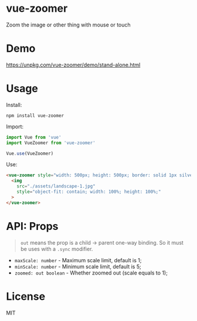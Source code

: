 # vue-zoomer

Zoom the image or other thing with mouse or touch

# Demo

https://unpkg.com/vue-zoomer/demo/stand-alone.html

# Usage

Install:
```
npm install vue-zoomer
```

Import:
```js
import Vue from 'vue'
import VueZoomer from 'vue-zoomer'

Vue.use(VueZoomer)
```

Use:
```html
<vue-zoomer style="width: 500px; height: 500px; border: solid 1px silver;">
  <img
    src="./assets/landscape-1.jpg"
    style="object-fit: contain; width: 100%; height: 100%;"
  >
</vue-zoomer>
```

# API: Props

> `out` means the prop is a child -> parent one-way binding.
> So it must be uses with a `.sync` modifier.

- `maxScale: number` - Maximum scale limit, default is 1;
- `minScale: number` - Minimum scale limit, default is 5;
- `zoomed: out boolean` - Whether zoomed out (scale equals to 1);

# License

MIT
